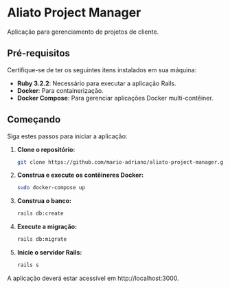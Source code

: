 # Aliato Project Manager

Aplicação para gerenciamento de projetos de cliente.

## Pré-requisitos

Certifique-se de ter os seguintes itens instalados em sua máquina:

- **Ruby 3.2.2**: Necessário para executar a aplicação Rails.
- **Docker**: Para containerização.
- **Docker Compose**: Para gerenciar aplicações Docker multi-contêiner.

## Começando

Siga estes passos para iniciar a aplicação:

1. **Clone o repositório:**

   ```sh
   git clone https://github.com/mario-adriano/aliato-project-manager.git
   ```

2. **Construa e execute os contêineres Docker:**

   ```sh
   sudo docker-compose up
   ```

3. **Construa o banco:**

   ```sh
   rails db:create
   ```

4. **Execute a migração:**

   ```sh
   rails db:migrate
   ```

5. **Inicie o servidor Rails:**

   ```sh
   rails s
   ```

A aplicação deverá estar acessível em http://localhost:3000.

